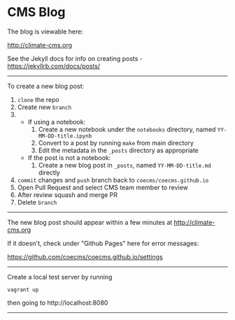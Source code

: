 CMS Blog
========

The blog is viewable here:

http://climate-cms.org

See the Jekyll docs for info on creating posts - https://jekyllrb.com/docs/posts/

---
To create a new blog post:

1. `clone` the repo
2. Create new `branch`
3. 
    - If using a notebook:
        1. Create a new notebook under the `notebooks` directory, named `YY-MM-DD-title.ipynb`
        2. Convert to a post by running `make` from main directory
        3. Edit the metadata in the `_posts` directory as appropriate
    - If the post is not a notebook:
        1. Create a new blog post in `_posts`, named `YY-MM-DD-title.md` directly
4. `commit` changes and `push` branch back to `coecms/coecms.github.io`
5. Open Pull Request and select CMS team member to review
6. After review squash and merge PR
7. Delete `branch`

---
The new blog post should appear within a few minutes at http://climate-cms.org 

If it doesn't, check under "Github Pages" here for error messages:

https://github.com/coecms/coecms.github.io/settings

---

Create a local test server by running

    vagrant up

then going to http://localhost:8080

---


